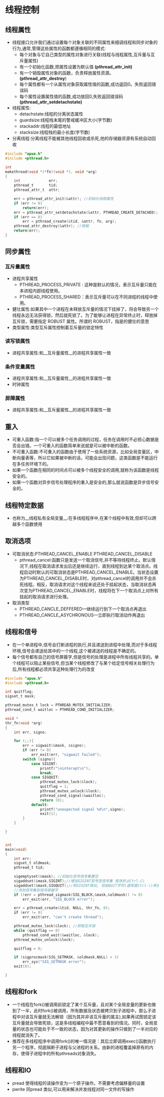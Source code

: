 # 线程控制

## 线程属性
* 线程接口允许我们通过设置每个对象关联的不同属性来细调线程和同步对象的行为,通常,管理这些属性的函数都遵循相同的模式:
    * 每个对象与它自己类型的属性对象进行关联(线程与线程属性,互斥量与互斥量属性)
    * 有一个初始化函数,把属性设置为默认值 __(pthread_attr_init)__
    * 有一个销毁属性对象的函数，负责释放属性资源。__(pthread_attr_destroy__)
    * 每个属性都有一个从属性对象获取属性值的函数,成功返回0。失败返回错误码 
    * 每个属性设置属性值的函数,成功放回0,失败返回错误码 __(pthread_attr_setdetachstate)__
* 线程属性:
    * detachstate:线程的分离状态属性
    * guardsize:线程栈末尾的警戒缓冲区大小(字节数)
    * stackaddr:线程的最低地址
    * stacksize:线程栈的最小长度(字节数)
* 分离线程:分离线程不能被其他线程回收或杀死,他的存储器资源有系统自动回收

```c
#include "apue.h"
#include <pthread.h>

int
makethread(void *(*fn)(void *), void *arg)
{
	int				err;
	pthread_t		tid;
	pthread_attr_t	attr;

	err = pthread_attr_init(&attr); //初始化线程属性
	if (err != 0)
		return(err);
	err = pthread_attr_setdetachstate(&attr, PTHREAD_CREATE_DETACHED); //设置分离状态属性
	if (err == 0)
		err = pthread_create(&tid, &attr, fn, arg);
	pthread_attr_destroy(&attr); //销毁
	return(err);
}
```

## 同步属性
### 互斥量属性
* 进程共享属性
    * PTHREAD_PROCESS_PRIVATE : 这种是默认的情况，表示互斥量只能在本进程内部线程使用。
    * PTHREAD_PROCESS_SHARED：表示互斥量可以在不同进程的线程中使用。
* 健壮属性:如果其中一个进程在未释放互斥量的情况下挂掉了，将会导致另一个线程永远无法获得锁，然后就死锁了。为了能够让进程在异常终止时，释放掉互斥锁，需要指定 ROBUST 属性。所谓的 ROBUST，指是的健壮的意思
* 类型属性:类型互斥属性控制着互斥量的锁定特性
### 读写锁属性
* 进程共享属性:和__互斥量属性__的进程共享属性一致
### 条件变量属性
* 进程共享属性:和__互斥量属性__的进程共享属性一致
* 时钟属性
### 屏障属性
* 进程共享属性:和__互斥量属性__的进程共享属性一致

## 重入
* 可重入函数:指一个可以被多个任务调用的过程，任务在调用时不必担心数据是否会出错。一个可重入的函数简单来说就是可以被中断的函数。
* 不可重入函数:不可重入的函数由于使用了一些系统资源，比如全局变量区，中断向量表等，所以它如果被中断的话，可能会出现问题，这类函数是不能运行在多任务环境下的。
* 如果一个函数在相同的时间点可以被多个线程安全的调用,就称为该函数是线程安全的。
* 如果一个函数对异步信号处理程序的重入是安全的,那么就说函数是异步信号安全的。

## 线程特定数据
* 也称为__线程私有全局变量__:在多线程程序中,在某个线程中有效,但却可以跨越多个函数使用

## 取消选项
* 可取消状态:PTHREAD_CANCEL_ENABLE PTHREAD_CANCEL_DISABLE
    * pthread_cancel:函数只是发送一个取消信号,并不等待线程终止。默认情况下,线程在取消请求发出后还是继续运行，直到线程到达某个取消点。线程启动时默认的可取消状态是PTHREAD_CANCEL_ENABLE。当状态设置为PTHREAD_CANCEL_DISABLE时，对pthread_cancel的调用并不会杀死线程。相反，取消请求对这个线程来说还处于挂起状态，当取消状态再次变为PTHREAD_CANCEL_ENABLE时，线程将在下一个取消点上对所有挂起的取消请求进行处理。
* 取消类型
    * PTHREAD_CANCLE_DEFFERED—继续运行到下一个取消点再退出
    * PTHREAD_CANCLE_ASYCHRONOUS—立即执行取消动作再退出


## 线程和信号
* 在一个单进程中,信号会打断进程的执行,并且递送到进程中处理,而对于多线程环境,信号会递送给其中的一个线程,这个被递送的线程是不确定的。
* 每个信号都有自己的信号屏蔽字,但是信号的处理是进程中所有线程共享的。单个线程可以阻止某些信号,但当某个线程修改了与某个给定信号相关处理行为后,所有线程都必须共享这种处理行为的改变

```c
#include "apue.h"
#include <pthread.h>

int quitflag;
sigset_t mask;

pthread_mutex_t lock = PTHREAD_MUTEX_INITIALIZER;
pthread_cond_t waitloc = PTHREAD_COND_INITIALIZER;

void *
thr_fn(void *arg)
{
    int err, signo;

    for (;;){
        err = sigwait(&mask, &signo);
        if (err != 0)
            err_exit(err, "sigwait failed");
        switch (signo){
            case SIGINT:
                printf("\ninterupt\n");
                break;
            case SIGQUIT:
                pthread_mutex_lock(&lock);
                quitflag = 1;
                pthread_mutex_unlock(&lock);
                pthread_cond_signal(&waitloc);
                return (0);
            default:
                printf("unexpected signal %d\n",signo);
                exit(1);
        }
    }

}


int 
main(void)
{
    int err;
    sigset_t oldmask;
    pthread_t tid;

    sigemptyset(&mask); //初始化信号信号集置空
    sigaddset(&mask,SIGINT);//增加SIGINT型号至信号集 程序终止Ctrl-C)
    sigaddset(&mask,SIGQUIT);//和SIGINT类似, 但由QUIT字符(通常是Ctrl-\)来控制
    //添加信号集到信号屏蔽字
    if ((err = pthread_sigmask(SIG_BLOCK,&mask,&oldmask)) != 0)
        err_exit(err, "SIG_BLOCK error");

    err = pthread_create(&tid, NULL, thr_fn, 0);
    if (err != 0)
        err_exit(err, "can't create thread");

    pthread_mutex_lock(&lock); //获取互斥锁
    while (quitflag == 0)
        pthread_cond_wait(&waitloc, &lock);
    pthread_mutex_unlock(&lock); 

    quitflag = 0;

    if (sigprocmask(SIG_SETMASK, &oldmask,NULL) < 1)
        err_sys("SIG_SETMASK error");
    exit(0);

}

```

## 线程和fork
* 一个线程在fork()被调用前锁定了某个互斥量，且对某个全局变量的更新也做到了一半，此时fork()被调用，所有数据及状态被拷贝到子进程中，那么子进程中对该互斥量就无法解锁（因为其并非该互斥量的属主),如果再试图锁定该互斥量就会导致死锁，这是多线程编程中最不愿意看到的情况。同时，全局变量的状态也可能处于不一致的状态，因为对其更新的操作只做到了一半对应的线程就消失了。
* 推荐在多线程程序中调用fork()的唯一情况是：其后立即调用exec()函数执行另一个程序，彻底隔断子进程与父进程的关系。由新的进程覆盖掉原有的内存，使得子进程中的所有pthreads对象消失。

## 线程和IO
* pread 使得线程的读操作变为一个原子操作。不需要考虑偏移量的设置
* pwrite 同pread 类似,可以用来解决并发线程对同一文件的写操作
